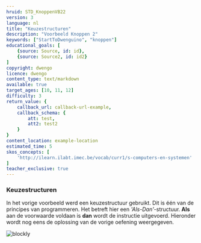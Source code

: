 ```yaml
---
hruid: STD_KnoppenVB22
version: 3
language: nl
title: "Keuzestructuren"
description: "Voorbeeld Knoppen 2"
keywords: ["StartToDwenguino", "knoppen"]
educational_goals: [
    {source: Source, id: id}, 
    {source: Source2, id: id2}
]
copyright: dwengo
licence: dwengo
content_type: text/markdown
available: true
target_ages: [10, 11, 12]
difficulty: 3
return_value: {
    callback_url: callback-url-example,
    callback_schema: {
        att: test,
        att2: test2
    }
}
content_location: example-location
estimated_time: 5
skos_concepts: [
    'http://ilearn.ilabt.imec.be/vocab/curr1/s-computers-en-systemen'
]
teacher_exclusive: true
---
```

### Keuzestructuren

In het vorige voorbeeld werd een keuzestructuur gebruikt. Dit is één van de principes van programmeren. Het betreft hier een *'Als-Dan'*-structuur. **Als** aan de voorwaarde voldaan is **dan** wordt de instructie uitgevoerd. Hieronder wordt nog eens de oplossing van de vorige oefening weergegeven.

![blockly](@learning-object/KNOPwgs2/nl/3) 